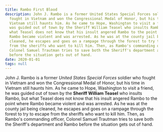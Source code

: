 ```yaml
---
title: Rambo First Blood
description: John J. Rambo is a former United States Special Forces soldier who
  fought in Vietnam and won the Congressional Medal of Honor, but his time in
  Vietnam still haunts him. As he came to Hope, Washington to visit a friend, he
  was guided out of town by the Sheriff William Teasel who insults Rambo, but
  what Teasel does not know that his insult angered Rambo to the point where
  Rambo became violent and was arrested. As he was at the county jail being
  cleaned, he escapes and goes on a rampage through the forest to try to escape
  from the sheriffs who want to kill him. Then, as Rambo's commanding officer,
  Colonel Samuel Trautman tries to save both the Sheriff's department and Rambo
  before the situation gets out of hand.
date: 2020-01-01
tags: null
---
```

John J. Rambo is a former *United States Special Forces* soldier who fought in Vietnam and won the Congressional Medal of Honor, but his time in Vietnam still haunts him. As he came to Hope, Washington to visit a friend, he was guided out of town by the **Sheriff William Teasel** who insults Rambo, but what Teasel does not know that his insult angered Rambo to the point where Rambo became violent and was arrested. As he was at the county jail being cleaned, he escapes and goes on a rampage through the forest to try to escape from the sheriffs who want to kill him. Then, as Rambo's commanding officer, Colonel Samuel Trautman tries to save both the Sheriff's department and Rambo before the situation gets out of hand.